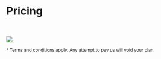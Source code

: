 
# Pricing

&nbsp;

<img src='/memes/other_plans.jpg'>

<p><small>* Terms and conditions apply. Any attempt to pay us will void your plan.</small></p>
